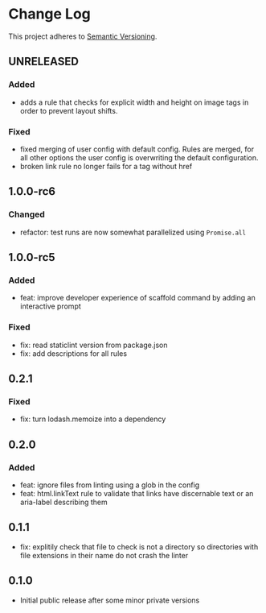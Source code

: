 # Change Log

This project adheres to [Semantic Versioning](http://semver.org/).

## UNRELEASED

### Added

- adds a rule that checks for explicit width and height on image tags in order to prevent layout shifts.

### Fixed

- fixed merging of user config with default config. Rules are merged, for all other options the user config is overwriting the default configuration.
- broken link rule no longer fails for a tag without href

## 1.0.0-rc6

### Changed

- refactor: test runs are now somewhat parallelized using `Promise.all`

## 1.0.0-rc5

### Added
- feat: improve developer experience of scaffold command by adding an interactive prompt

### Fixed
- fix: read staticlint version from package.json
- fix: add descriptions for all rules

## 0.2.1

### Fixed
- fix: turn lodash.memoize into a dependency

## 0.2.0

### Added
- feat: ignore files from linting using a glob in the config
- feat: html.linkText rule to validate that links have discernable text or an aria-label describing them

## 0.1.1
- fix: explitily check that file to check is not a directory so directories with file extensions in their name do not crash the linter

## 0.1.0
- Initial public release after some minor private versions
